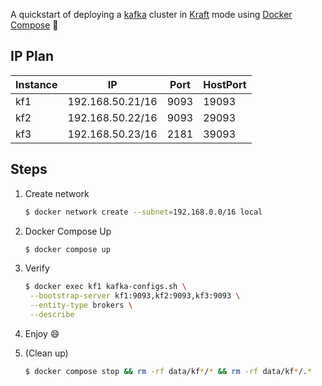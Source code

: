 A quickstart of deploying a [kafka](https://kafka.apache.org/) cluster in [Kraft](https://developer.confluent.io/learn/kraft/) mode using [Docker Compose](https://docs.docker.com/compose/) :whale2:

## IP Plan

| Instance | IP               | Port | HostPort |
| -------- | ---------------- | ---- | -------- |
| kf1      | 192.168.50.21/16 | 9093 | 19093    |
| kf2      | 192.168.50.22/16 | 9093 | 29093    |
| kf3      | 192.168.50.23/16 | 2181 | 39093    |

## Steps

1. Create network

   ```bash
   $ docker network create --subnet=192.168.0.0/16 local
   ```

2. Docker Compose Up

   ```bash
   $ docker compose up
   ```

3. Verify

   ```bash
   $ docker exec kf1 kafka-configs.sh \
    --bootstrap-server kf1:9093,kf2:9093,kf3:9093 \
    --entity-type brokers \
    --describe
   ```
   
5. Enjoy :smile:

6. (Clean up)

   ```bash
   $ docker compose stop && rm -rf data/kf*/* && rm -rf data/kf*/.*
   ```

